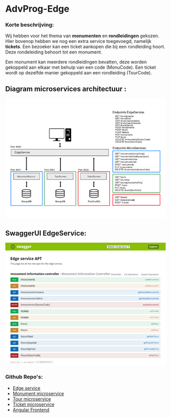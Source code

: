 # AdvProg-Edge

### Korte beschrijving:
Wij hebben voor het thema van **monumenten** en **rondleidingen** gekozen. Hier bovenop hebben we nog een 
extra service toegevoegd, namelijk **tickets**. Een bezoeker kan een ticket aankopen die bij een
rondleiding hoort. Deze rondeleiding behoort tot een monument. 

Een monument kan meerdere
rondleidingen bevatten, deze worden gekoppeld aan elkaar met behulp van een code (MonuCode). Een
ticket wordt op dezelfde manier gekoppeld aan een rondleiding (TourCode).

## Diagram microservices architectuur :
![Overzicht endpoints](Summary.png)

## SwaggerUI EdgeService:
![Overzicht endpoints](SwaggerUI.png)

### Github Repo's:
- [Edge service](https://github.com/RubenBoone/AdvProg-Edge)
- [Monument microservice](https://github.com/RubenBoone/AdvProg-Monument)
- [Tour microservice](https://github.com/RubenBoone/AdvProg-Tour)
- [Ticket microservice](https://github.com/RubenBoone/AdvProg-Ticket)
- [Angular Frontend](https://github.com/PeetersJ2010/APT-Frontend)


